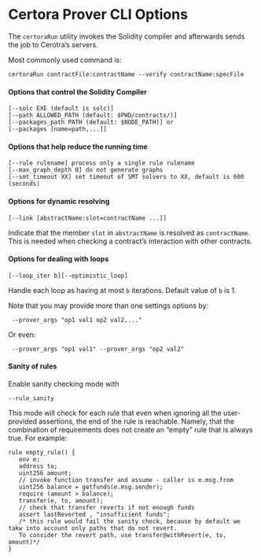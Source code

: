 # Certora Prover CLI Options

The `certoraRun` utility invokes the Solidity compiler and afterwards sends the job to Cerotra’s servers. 

Most commonly used command is:

```text
certoraRun contractFile:contractName --verify contractName:specFile
```

#### Options that control the Solidity Compiler

```text
[--solc EXE (default is solc)]  
[--path ALLOWED_PATH (default: $PWD/contracts/)]
[--packages_path PATH (default: $NODE_PATH)] or 
[--packages [name=path,...]]
```

#### Options that help reduce the running time

```text
[--rule rulename] process only a single rule rulename
[--max_graph_depth 0] do not generate graphs
[--smt_timeout XX] set timeout of SMT solvers to XX, default is 600 (seconds)
```

#### Options for dynamic resolving

```text
[--link [abstractName:slot=contractName ...]]
```

Indicate that the member `slot` in `abstractName` is resolved as `contractName`. This is needed when checking a contract’s interaction with other contracts.

#### Options for dealing with loops

```text
[--loop_iter b][--optimistic_loop] 
```

Handle each loop as having at most `b` iterations. Default value of `b` is 1.

Note that you may provide more than one settings options by:

```text
 --prover_args "op1 val1 op2 val2,..."
```

Or even:

```text
 --prover_args "op1 val1" --prover_args "op2 val2"
```

#### Sanity of rules

Enable sanity checking mode with 

```text
--rule_sanity
```

This mode will check for each rule that even when ignoring all the user-provided assertions, the end of the rule is reachable. Namely, that the combination of requirements does not create an “empty” rule that is always true. For example:

```text
rule empty_rule() {
   env e; 
   address to; 
   uint256 amount;
   // invoke function transfer and assume - caller is e.msg.from
   uint256 balance = getfunds(e.msg.sender);
   require (amount > balance);  
   transfer(e, to, amount);
   // check that transfer reverts if not enough funds 
   assert lastReverted , "insufficient funds"; 
   /* this rule would fail the sanity check, because by default we takw into account only paths that do not revert.
   To consider the revert path, use transfer@withRevert(e, to, amount)*/
}
```


